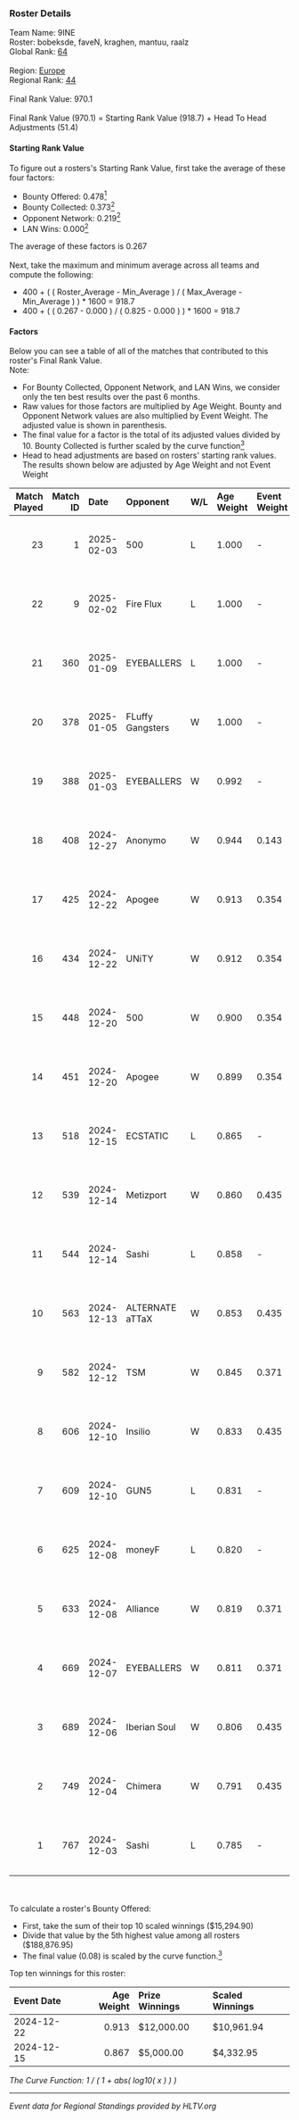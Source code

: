 ### Roster Details<br />
Team Name: 9INE<br />
Roster: bobeksde, faveN, kraghen, mantuu, raalz<br />
Global Rank: [64](../../standings_global_2025_02_03.md)<br />
<br />
Region: [Europe]( ../../standings_europe_2025_02_03.md)<br />
Regional Rank: [44]( ../../standings_europe_2025_02_03.md)<br />
<br />
Final Rank Value:  970.1<br />
<br />
Final Rank Value (970.1) = Starting Rank Value (918.7) + Head To Head Adjustments (51.4)<br />

#### Starting Rank Value<br />
To figure out a rosters's Starting Rank Value, first take the average of these four factors:<br />
- Bounty Offered: 0.478[<sup>1</sup>](#table2)
- Bounty Collected: 0.373[<sup>2</sup>](#table1)
- Opponent Network: 0.219[<sup>2</sup>](#table1)
- LAN Wins: 0.000[<sup>2</sup>](#table1)

The average of these factors is 0.267<br />
<br />
Next, take the maximum and minimum average across all teams and compute the following:<br />
- 400 + ( ( Roster_Average - Min_Average ) / ( Max_Average - Min_Average ) ) * 1600 = 918.7
- 400 + ( ( 0.267 - 0.000 ) / ( 0.825 - 0.000 ) ) * 1600 = 918.7


#### Factors<br />
Below you can see a table of all of the matches that contributed to this roster's Final Rank Value.<br />
Note:<br />

- For Bounty Collected, Opponent Network, and LAN Wins, we consider only the ten best results over the past 6 months.
- Raw values for those factors are multiplied by Age Weight. Bounty and Opponent Network values are also multiplied by Event Weight. The adjusted value is shown in parenthesis.
- The final value for a factor is the total of its adjusted values divided by 10. Bounty Collected is further scaled by the curve function[<sup>3</sup>](#curveFunction)
- Head to head adjustments are based on rosters' starting rank values. The results shown below are adjusted by Age Weight and not Event Weight
<span id="table1"></span><br />


| Match Played | Match ID | Date       | Opponent         | W/L | Age Weight | Event Weight | Bounty Collected | Opponent Network | LAN Wins  | H2H Adj. | Roster                                  |
| -: | -: | :- | :- | :- | :- | :- | :- | :- | :- | -: | :- |
|           23 |        1 | 2025-02-03 | 500              | L   | 1.000      | -            | -                | -                | -         |   -14.63 | bobeksde, faveN, kraghen, mantuu, raalz |
|           22 |        9 | 2025-02-02 | Fire Flux        | L   | 1.000      | -            | -                | -                | -         |   -18.30 | bobeksde, faveN, kraghen, mantuu, raalz |
|           21 |      360 | 2025-01-09 | EYEBALLERS       | L   | 1.000      | -            | -                | -                | -         |   -23.97 | bobeksde, faveN, mantuu, raalz, refrezh |
|           20 |      378 | 2025-01-05 | FLuffy Gangsters | W   | 1.000      | -            | -                | -                | 0 (0.000) |     5.62 | bobeksde, faveN, mantuu, raalz, refrezh |
|           19 |      388 | 2025-01-03 | EYEBALLERS       | W   | 0.992      | -            | -                | -                | 0 (0.000) |     7.08 | bobeksde, faveN, mantuu, raalz, refrezh |
|           18 |      408 | 2024-12-27 | Anonymo          | W   | 0.944      | 0.143        | 0.066 (0.009)    | -                | 0 (0.000) |     6.47 | bobeksde, faveN, mantuu, raalz, refrezh |
|           17 |      425 | 2024-12-22 | Apogee           | W   | 0.913      | 0.354        | -                | 0.634 (0.205)    | 0 (0.000) |    11.65 | bobeksde, faveN, mantuu, raalz, refrezh |
|           16 |      434 | 2024-12-22 | UNiTY            | W   | 0.912      | 0.354        | 0.069 (0.022)    | -                | 0 (0.000) |     9.23 | bobeksde, faveN, mantuu, raalz, refrezh |
|           15 |      448 | 2024-12-20 | 500              | W   | 0.900      | 0.354        | 0.062 (0.020)    | 0.949 (0.302)    | 0 (0.000) |    17.41 | bobeksde, faveN, mantuu, raalz, refrezh |
|           14 |      451 | 2024-12-20 | Apogee           | W   | 0.899      | 0.354        | -                | 0.634 (0.202)    | 0 (0.000) |    11.61 | bobeksde, faveN, mantuu, raalz, refrezh |
|           13 |      518 | 2024-12-15 | ECSTATIC         | L   | 0.865      | -            | -                | -                | -         |   -12.47 | bobeksde, faveN, mantuu, raalz, refrezh |
|           12 |      539 | 2024-12-14 | Metizport        | W   | 0.860      | 0.435        | 0.185 (0.069)    | 0.791 (0.295)    | 0 (0.000) |    20.98 | bobeksde, faveN, mantuu, raalz, refrezh |
|           11 |      544 | 2024-12-14 | Sashi            | L   | 0.858      | -            | -                | -                | -         |   -11.52 | bobeksde, faveN, mantuu, raalz, refrezh |
|           10 |      563 | 2024-12-13 | ALTERNATE aTTaX  | W   | 0.853      | 0.435        | 0.066 (0.025)    | 0.643 (0.238)    | 0 (0.000) |    14.13 | bobeksde, faveN, mantuu, raalz, refrezh |
|            9 |      582 | 2024-12-12 | TSM              | W   | 0.845      | 0.371        | 0.030 (0.009)    | -                | 0 (0.000) |     9.55 | bobeksde, faveN, mantuu, raalz, refrezh |
|            8 |      606 | 2024-12-10 | Insilio          | W   | 0.833      | 0.435        | -                | 0.591 (0.214)    | -         |     6.11 | bobeksde, faveN, mantuu, raalz, refrezh |
|            7 |      609 | 2024-12-10 | GUN5             | L   | 0.831      | -            | -                | -                | -         |    -8.90 | bobeksde, faveN, mantuu, raalz, refrezh |
|            6 |      625 | 2024-12-08 | moneyF           | L   | 0.820      | -            | -                | -                | -         |   -13.71 | bobeksde, faveN, mantuu, raalz, refrezh |
|            5 |      633 | 2024-12-08 | Alliance         | W   | 0.819      | 0.371        | 0.038 (0.011)    | 0.404 (0.123)    | -         |    10.88 | bobeksde, faveN, mantuu, raalz, refrezh |
|            4 |      669 | 2024-12-07 | EYEBALLERS       | W   | 0.811      | 0.371        | 0.042 (0.013)    | 0.569 (0.171)    | -         |     7.68 | bobeksde, faveN, mantuu, raalz, refrezh |
|            3 |      689 | 2024-12-06 | Iberian Soul     | W   | 0.806      | 0.435        | 0.043 (0.015)    | 0.456 (0.160)    | -         |    13.12 | bobeksde, faveN, mantuu, raalz, refrezh |
|            2 |      749 | 2024-12-04 | Chimera          | W   | 0.791      | 0.435        | 0.044 (0.015)    | 0.806 (0.277)    | -         |    12.29 | bobeksde, faveN, mantuu, raalz, refrezh |
|            1 |      767 | 2024-12-03 | Sashi            | L   | 0.785      | -            | -                | -                | -         |    -8.93 | bobeksde, faveN, mantuu, raalz, refrezh |

<br />
<span id="table2"></span><br />
To calculate a roster's Bounty Offered:<br />

- First, take the sum of their top 10 scaled winnings ($15,294.90)
- Divide that value by the 5th highest value among all rosters ($188,876.95)
- The final value (0.08) is scaled by the curve function.[<sup>3</sup>](#curveFunction)

Top ten winnings for this roster:<br />

| Event Date | Age Weight | Prize Winnings | Scaled Winnings |
| :- | -: | :- | :- |
| 2024-12-22 |      0.913 | $12,000.00     | $10,961.94      |
| 2024-12-15 |      0.867 | $5,000.00      | $4,332.95       |


<span id="curveFunction"></span>_The Curve Function: 1 / ( 1 + abs( log10( x ) ) )_<br />

---
_Event data for Regional Standings provided by HLTV.org_<br />
